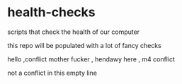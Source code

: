 # health-checks
scripts that check the health of our computer

this repo will be populated with a lot of fancy checks

hello ,conflict mother fucker , hendawy here , m4 conflict

not a conflict in this empty line
